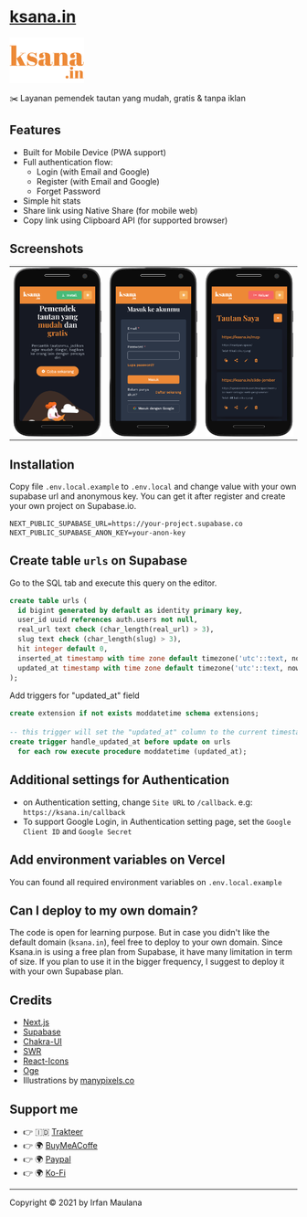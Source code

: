 # [ksana.in](https://ksana.in)

<img alt="ksana.in" src="public/images/orange/ksana.png" height="80"/>

✂️ Layanan pemendek tautan yang mudah, gratis & tanpa iklan

## Features

- Built for Mobile Device (PWA support)
- Full authentication flow:
  - Login (with Email and Google)
  - Register (with Email and Google)
  - Forget Password
- Simple hit stats
- Share link using Native Share (for mobile web)
- Copy link using Clipboard API (for supported browser)

## Screenshots

<table>
 <tbody>
   <tr>
     <td>
       <img alt="Homepage" src="screenshots/mobile-home.png" />
     </td>
     <td>
       <img alt="Homepage" src="screenshots/mobile-login.png" /> 
     </td>
     <td>
       <img alt="Homepage" src="screenshots/mobile-dashboard.png" /> 
     </td>
   </tr>
 </tbody>
</table>

## Installation

Copy file `.env.local.example` to `.env.local` and change value with your own supabase url and anonymous key.
You can get it after register and create your own project on Supabase.io.

```
NEXT_PUBLIC_SUPABASE_URL=https://your-project.supabase.co
NEXT_PUBLIC_SUPABASE_ANON_KEY=your-anon-key
```

## Create table `urls` on Supabase

Go to the SQL tab and execute this query on the editor.

```sql
create table urls (
  id bigint generated by default as identity primary key,
  user_id uuid references auth.users not null,
  real_url text check (char_length(real_url) > 3),
  slug text check (char_length(slug) > 3),
  hit integer default 0,
  inserted_at timestamp with time zone default timezone('utc'::text, now()) not null,
  updated_at timestamp with time zone default timezone('utc'::text, now()) not null
);
```

Add triggers for "updated_at" field

```sql
create extension if not exists moddatetime schema extensions;

-- this trigger will set the "updated_at" column to the current timestamp for every update
create trigger handle_updated_at before update on urls 
  for each row execute procedure moddatetime (updated_at);
```

## Additional settings for Authentication

- on Authentication setting, change `Site URL` to `/callback`. e.g: `https://ksana.in/callback`
- To support Google Login, in Authentication setting page, set the `Google Client ID` and `Google Secret`

## Add environment variables on Vercel

You can found all required environment variables on `.env.local.example`

## Can I deploy to my own domain?

The code is open for learning purpose.
But in case you didn't like the default domain (`ksana.in`), feel free to deploy to your own domain.
Since Ksana.in is using a free plan from Supabase, it have many limitation in term of size.
If you plan to use it in the bigger frequency, I suggest to deploy it with your own Supabase plan.

## Credits

- [Next.js](https://nextjs.org/)
- [Supabase](https://supabase.io/)
- [Chakra-UI](https://chakra-ui.com/docs/getting-started)
- [SWR](https://swr.vercel.app/)
- [React-Icons](https://react-icons.github.io/react-icons/)
- [Oge](https://oge.vercel.app/)
- Illustrations by [manypixels.co](https://www.manypixels.co/gallery)

## Support me

- 👉 🇮🇩 [Trakteer](https://trakteer.id/mazipan/tip?utm_source=github)
- 👉 🌍 [BuyMeACoffe](https://www.buymeacoffee.com/mazipan?utm_source=github)
- 👉 🌍 [Paypal](https://www.paypal.me/mazipan?utm_source=github)
- 👉 🌍 [Ko-Fi](https://ko-fi.com/mazipan)

---

Copyright ©️ 2021 by Irfan Maulana
